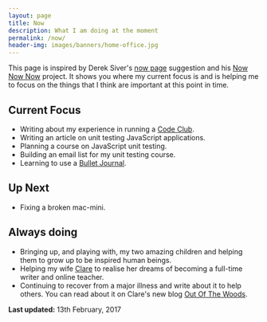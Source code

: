 ```yaml
---
layout: page
title: Now
description: What I am doing at the moment
permalink: /now/
header-img: images/banners/home-office.jpg
---
```


This page is inspired by Derek Siver's [now page](http://sivers.org/now) suggestion and his [Now Now Now](http://nownownow.com/) project. It shows you where my current focus is and is helping me to focus on the things that I think are important at this point in time.

## Current Focus

* Writing about my experience in running a [Code Club](https://www.codeclub.org.uk/).
* Writing an article on unit testing JavaScript applications.
* Planning a course on JavaScript unit testing.
* Building an email list for my unit testing course.
* Learning to use a [Bullet Journal](http://bulletjournal.com/).

## Up Next

* Fixing a broken mac-mini.

## Always doing

* Bringing up, and playing with, my two amazing children and helping them to grow up to be inspired human beings.
* Helping my wife [Clare](http://www.clarelittlemore.com) to realise her dreams of becoming a full-time writer and online teacher.
* Continuing to recover from a major illness and write about it to help others. You can read about it on Clare's new blog [Out Of The Woods](http://outofthewoodsblog.com).

**Last updated:** 13th February, 2017

